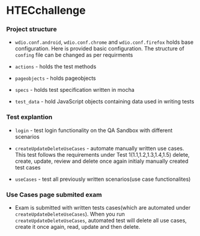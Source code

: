 # HTECchallenge

### Project structure
- `wdio.conf.android`, `wdio.conf.chrome` and `wdio.conf.firefox` holds base configuration. Here is provided basic configuration. The structure of `confing` file can be changed as per requirments

- `actions` - holds the test methods

- `pageobjects` - holds pageobjects

- `specs` - holds test specification written in mocha

- `test_data` - hold JavaScript objects containing data used in writing tests

### Test explantion
- `login` - test login functionality on the QA Sandbox with different  scenarios

- `createUpdateDeleteUseCases` - automate manually written use cases. This test follows the requirements under Test 1(1.1,1.2,1.3,1.4,1.5) delete, create, update, review and delete once again initialy manually created test cases

- `useCases` - test all previously written scenarios(use case functionalites)

### Use Cases page submited exam
- Exam is submitted  with written tests cases(which are automated under `createUpdateDeleteUseCases`). When you run `createUpdateDeleteUseCases`, automated test will delete all use cases, create it once again, read, update and then delete.
